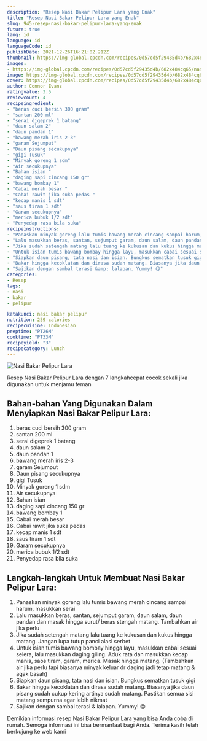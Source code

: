 ```yaml
---
description: "Resep Nasi Bakar Pelipur Lara yang Enak"
title: "Resep Nasi Bakar Pelipur Lara yang Enak"
slug: 945-resep-nasi-bakar-pelipur-lara-yang-enak
future: true
lang: id
language: id
languageCode: id
publishDate: 2021-12-26T16:21:02.212Z 
thumbnail: https://img-global.cpcdn.com/recipes/0d57cd5f29435d4b/682x484cq65/nasi-bakar-pelipur-lara-foto-resep-utama.png
images:
- https://img-global.cpcdn.com/recipes/0d57cd5f29435d4b/682x484cq65/nasi-bakar-pelipur-lara-foto-resep-utama.png
image: https://img-global.cpcdn.com/recipes/0d57cd5f29435d4b/682x484cq65/nasi-bakar-pelipur-lara-foto-resep-utama.png
cover: https://img-global.cpcdn.com/recipes/0d57cd5f29435d4b/682x484cq65/nasi-bakar-pelipur-lara-foto-resep-utama.png
author: Connor Evans
ratingvalue: 3.5
reviewcount: 4
recipeingredient:
- "beras cuci bersih 300 gram"
- "santan 200 ml"
- "serai digeprek 1 batang"
- "daun salam 2"
- "daun pandan 1"
- "bawang merah iris 2-3"
- "garam Sejumput"
- "Daun pisang secukupnya"
- "gigi Tusuk"
- "Minyak goreng 1 sdm"
- "Air secukupnya"
- "Bahan isian "
- "daging sapi cincang 150 gr"
- "bawang bombay 1"
- "Cabai merah besar "
- "Cabai rawit jika suka pedas "
- "kecap manis 1 sdt"
- "saus tiram 1 sdt"
- "Garam secukupnya"
- "merica bubuk 1/2 sdt"
- "Penyedap rasa bila suka"
recipeinstructions:
- "Panaskan minyak goreng lalu tumis bawang merah cincang sampai harum, masukkan serai"
- "Lalu masukkan beras, santan, sejumput garam, daun salam, daun pandan dan masak hingga surut/ beras stengah matang. Tambahkan air jika perlu"
- "Jika sudah setengah matang lalu tuang ke kukusan dan kukus hingga matang. Jangan lupa tutup panci alasi serbet"
- "Untuk isian tumis bawang bombay hingga layu, masukkan cabai sesuai selera, lalu masukkan daging giling. Aduk rata dan masukkan kecap manis, saos tiram, garam, merica. Masak hingga matang. (Tambahkan air jika perlu tapi biasanya minyak keluar dr daging jadi tetap matang &amp; agak basah)"
- "Siapkan daun pisang, tata nasi dan isian. Bungkus sematkan tusuk gigi"
- "Bakar hingga kecoklatan dan dirasa sudah matang. Biasanya jika daun pisang sudah cukup kering artinya sudah matang. Pastikan semua sisi matang sempurna agar lebih nikmat"
- "Sajikan dengan sambal terasi &amp; lalapan. Yummy! 😋"
categories:
- Resep
tags:
- nasi
- bakar
- pelipur

katakunci: nasi bakar pelipur 
nutrition: 259 calories
recipecuisine: Indonesian
preptime: "PT26M"
cooktime: "PT33M"
recipeyield: "3"
recipecategory: Lunch
---
```



![Nasi Bakar Pelipur Lara](https://img-global.cpcdn.com/recipes/0d57cd5f29435d4b/682x484cq65/nasi-bakar-pelipur-lara-foto-resep-utama.png)

Resep Nasi Bakar Pelipur Lara    dengan 7 langkahcepat cocok sekali jika digunakan untuk menjamu teman

<!--inarticleads1-->

## Bahan-bahan Yang Digunakan Dalam Menyiapkan Nasi Bakar Pelipur Lara:

1. beras cuci bersih 300 gram
1. santan 200 ml
1. serai digeprek 1 batang
1. daun salam 2
1. daun pandan 1
1. bawang merah iris 2-3
1. garam Sejumput
1. Daun pisang secukupnya
1. gigi Tusuk
1. Minyak goreng 1 sdm
1. Air secukupnya
1. Bahan isian 
1. daging sapi cincang 150 gr
1. bawang bombay 1
1. Cabai merah besar 
1. Cabai rawit jika suka pedas 
1. kecap manis 1 sdt
1. saus tiram 1 sdt
1. Garam secukupnya
1. merica bubuk 1/2 sdt
1. Penyedap rasa bila suka



<!--inarticleads2-->

## Langkah-langkah Untuk Membuat Nasi Bakar Pelipur Lara:

1. Panaskan minyak goreng lalu tumis bawang merah cincang sampai harum, masukkan serai
1. Lalu masukkan beras, santan, sejumput garam, daun salam, daun pandan dan masak hingga surut/ beras stengah matang. Tambahkan air jika perlu
1. Jika sudah setengah matang lalu tuang ke kukusan dan kukus hingga matang. Jangan lupa tutup panci alasi serbet
1. Untuk isian tumis bawang bombay hingga layu, masukkan cabai sesuai selera, lalu masukkan daging giling. Aduk rata dan masukkan kecap manis, saos tiram, garam, merica. Masak hingga matang. (Tambahkan air jika perlu tapi biasanya minyak keluar dr daging jadi tetap matang &amp; agak basah)
1. Siapkan daun pisang, tata nasi dan isian. Bungkus sematkan tusuk gigi
1. Bakar hingga kecoklatan dan dirasa sudah matang. Biasanya jika daun pisang sudah cukup kering artinya sudah matang. Pastikan semua sisi matang sempurna agar lebih nikmat
1. Sajikan dengan sambal terasi &amp; lalapan. Yummy! 😋




Demikian informasi  resep Nasi Bakar Pelipur Lara   yang bisa Anda coba di rumah. Semoga informasi ini bisa bermanfaat bagi Anda. Terima kasih telah berkujung ke web kami
